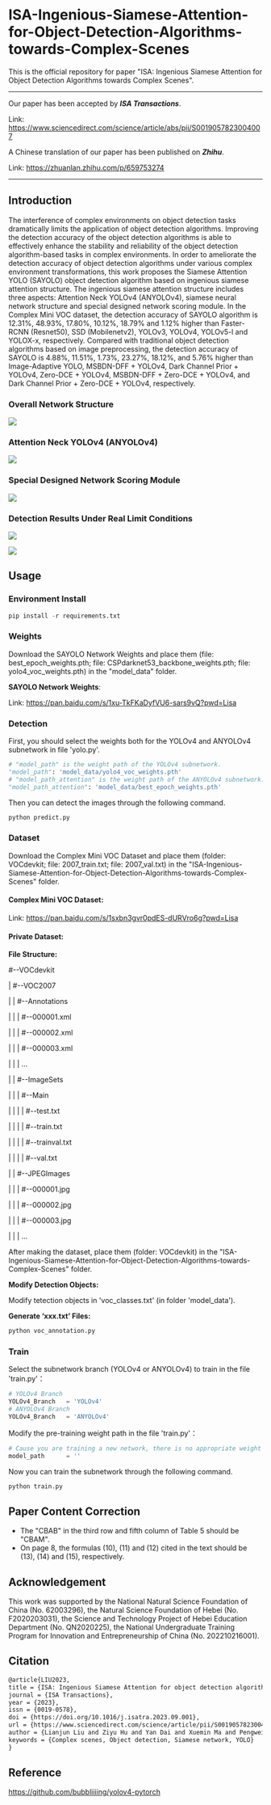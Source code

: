# ISA-Ingenious-Siamese-Attention-for-Object-Detection-Algorithms-towards-Complex-Scenes

This is the official repository for paper "ISA: Ingenious Siamese Attention for Object Detection Algorithms towards Complex Scenes".

---

Our paper has been accepted by ***ISA Transactions***.

Link: https://www.sciencedirect.com/science/article/abs/pii/S0019057823004007

A Chinese translation of our paper has been published on ***Zhihu***.

Link: https://zhuanlan.zhihu.com/p/659753274


---

## Introduction

The interference of complex environments on object detection tasks dramatically limits the application of object detection algorithms. Improving the detection accuracy of the object detection algorithms is able to effectively enhance the stability and reliability of the object detection algorithm-based tasks in complex environments. In order to ameliorate the detection accuracy of object detection algorithms under various complex environment transformations, this work proposes the Siamese Attention YOLO (SAYOLO) object detection algorithm based on ingenious siamese attention structure. The ingenious siamese attention structure includes three aspects: Attention Neck YOLOv4 (ANYOLOv4), siamese neural network structure and special designed network scoring module. In the Complex Mini VOC dataset, the detection accuracy of SAYOLO algorithm is 12.31%, 48.93%, 17.80%, 10.12%, 18.79% and 1.12% higher than Faster-RCNN (Resnet50), SSD (Mobilenetv2), YOLOv3, YOLOv4, YOLOv5-l and YOLOX-x, respectively. Compared with traditional object detection algorithms based on image preprocessing, the detection accuracy of SAYOLO is 4.88%, 11.51%, 1.73%, 23.27%, 18.12%, and 5.76% higher than Image-Adaptive YOLO, MSBDN-DFF + YOLOv4, Dark Channel Prior + YOLOv4, Zero-DCE + YOLOv4, MSBDN-DFF + Zero-DCE + YOLOv4, and Dark Channel Prior + Zero-DCE + YOLOv4, respectively.

### Overall Network Structure

![](./assets/SiameseAttentionYOLO-eps-converted-to_00.png)

### Attention Neck YOLOv4 (ANYOLOv4)

![](./assets/AttentionNeckYOLO-eps-converted-to_00.png)

### Special Designed Network Scoring Module

![](./assets/NetworkScoringModule-eps-converted-to_00.png)

### Detection Results Under Real Limit Conditions

![](./assets/ComparewithSOTAAlgorithms2-eps-converted-to_00.png)

![](./assets/ComparewithSOTAAlgorithms1-eps-converted-to_00.png)

## Usage

### Environment Install

```python
pip install -r requirements.txt
```

### Weights

Download the SAYOLO Network Weights and place them (file: best_epoch_weights.pth; file: CSPdarknet53_backbone_weights.pth; file: yolo4_voc_weights.pth) in the "model_data" folder.

**SAYOLO Network Weights**:

Link: https://pan.baidu.com/s/1xu-TkFKaDyfVU6-sars9vQ?pwd=Lisa

### Detection

First, you should select the weights both for the YOLOv4 and ANYOLOv4 subnetwork in file 'yolo.py'.

```python
# "model_path" is the weight path of the YOLOv4 subnetwork.
"model_path": 'model_data/yolo4_voc_weights.pth'
# "model_path_attention" is the weight path of the ANYOLOv4 subnetwork.
"model_path_attention": 'model_data/best_epoch_weights.pth'
```

Then you can detect the images through the following command.

```python
python predict.py
```

### Dataset

Download the Complex Mini VOC Dataset and place them (folder: VOCdevkit; file: 2007_train.txt; file: 2007_val.txt) in the "ISA-Ingenious-Siamese-Attention-for-Object-Detection-Algorithms-towards-Complex-Scenes" folder.

#### **Complex Mini VOC Dataset**:

Link: https://pan.baidu.com/s/1sxbn3gvr0pdES-dURVro6g?pwd=Lisa

#### **Private Dataset**:

**File Structure:**

#--VOCdevkit

|	#--VOC2007

|	|	#--Annotations

|	|	|	#--000001.xml

|	|	|	#--000002.xml

|	|	|	#--000003.xml

|	|	|	...

|	|	#--ImageSets

|	|	|	#--Main

|	|	|	|	#--test.txt

|	|	|	|	#--train.txt

|	|	|	|	#--trainval.txt

|	|	|	|	#--val.txt

|	|	#--JPEGImages

|	|	|	#--000001.jpg

|	|	|	#--000002.jpg

|	|	|	#--000003.jpg

|	|	|	...

After making the dataset, place them (folder: VOCdevkit) in the "ISA-Ingenious-Siamese-Attention-for-Object-Detection-Algorithms-towards-Complex-Scenes" folder.

**Modify Detection Objects:**

Modify tetection objects in 'voc_classes.txt' (in folder 'model_data').

**Generate ‘xxx.txt’ Files:**

```python
python voc_annotation.py
```

### Train

Select the subnetwork branch (YOLOv4 or ANYOLOv4) to train in the file 'train.py'：

```python
# YOLOv4 Branch
YOLOv4_Branch   = 'YOLOv4'
# ANYOLOv4 Branch
YOLOv4_Branch   = 'ANYOLOv4'
```

Modify the pre-training weight path in the file 'train.py'：

```python
# Cause you are training a new network, there is no appropriate weight for it, so the weight is none. Therefore, the value of parameter 'model_path' is ''.
model_path      = ''
```

Now you can train the subnetwork through the following command.

```python
python train.py
```

## Paper Content Correction

- The "CBAB" in the third row and fifth column of Table 5 should be "CBAM".
- On page 8, the formulas (10), (11) and (12) cited in the text should be (13), (14) and (15), respectively.

## Acknowledgement

This work was supported by the National Natural Science Foundation of China (No. 62003296), the Natural Science Foundation of Hebei (No. F2020203031), the Science and Technology Project of Hebei Education Department (No. QN2020225), the National Undergraduate Training Program for Innovation and Entrepreneurship of China (No. 202210216001).

## Citation

```latex
@article{LIU2023,
title = {ISA: Ingenious Siamese Attention for object detection algorithms towards complex scenes},
journal = {ISA Transactions},
year = {2023},
issn = {0019-0578},
doi = {https://doi.org/10.1016/j.isatra.2023.09.001},
url = {https://www.sciencedirect.com/science/article/pii/S0019057823004007},
author = {Lianjun Liu and Ziyu Hu and Yan Dai and Xuemin Ma and Pengwei Deng},
keywords = {Complex scenes, Object detection, Siamese network, YOLO}
}
```

## Reference

https://github.com/bubbliiiing/yolov4-pytorch
